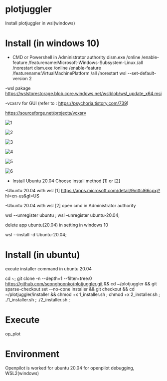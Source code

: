 # plotjuggler
Install plotjuggler in wsl(windows)

# Install  (in windows 10)

- CMD or Powershell in Administrator authority
dism.exe /online /enable-feature /featurename:Microsoft-Windows-Subsystem-Linux /all /norestart
dism.exe /online /enable-feature /featurename:VirtualMachinePlatform /all /norestart
wsl --set-default-version 2

-wsl pakage
https://wslstorestorage.blob.core.windows.net/wslblob/wsl_update_x64.msi

-vcxsrv for GUI   (refer to : https://psychoria.tistory.com/739)

https://sourceforge.net/projects/vcxsrv

![1](https://github.com/seonghoonko/plotjuggler/assets/68089983/8828b3bb-8fed-450e-b549-5b31fe0a42d6)

![2](https://github.com/seonghoonko/plotjuggler/assets/68089983/00d77df6-8f90-40bf-b464-c5dce0b3c07f)

![3](https://github.com/seonghoonko/plotjuggler/assets/68089983/fd15f628-1555-4b61-b104-5658958ae00b)

![4](https://github.com/seonghoonko/plotjuggler/assets/68089983/c969646e-4656-45f3-93e9-afa09d0a6fb0)

![5](https://github.com/seonghoonko/plotjuggler/assets/68089983/64149671-eac5-4f36-ad36-2ccd67569b6d)

![6](https://github.com/seonghoonko/plotjuggler/assets/68089983/f0ca426f-c7e8-4be8-95e3-1bbe44158b69)

 

- Install Ubuntu 20.04
Choose install method [1] or [2]

-Ubuntu 20.04 with wsl  [1]
https://apps.microsoft.com/detail/9mttcl66cpxj?hl=en-us&gl=US

-Ubuntu 20.04 with wsl  [2]
open cmd in Administrator authority

wsl --unregister ubuntu ;
wsl –unregister ubuntu-20.04;

delete app ubuntu(20.04) in setting in windows 10

wsl --install -d Ubuntu-20.04;

# Install  (in ubuntu)
excute installer command in ubuntu 20.04

cd ~; git clone -n --depth=1 --filter=tree:0 https://github.com/seonghoonko/plotjuggler.git && cd ~/plotjuggler && git sparse-checkout set --no-cone installer && git checkout && cd ~/plotjuggler/installer && chmod +x 1_installer.sh ; chmod +x 2_installer.sh ; ./1_installer.sh ; ./2_installer.sh ; 

# Execute 

op_plot

# Environment

Openpilot is worked for ubuntu 20.04
for openpilot debugging, WSL2(windows)
